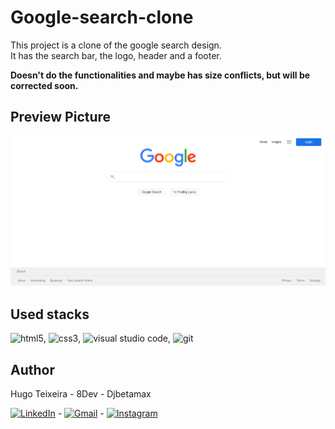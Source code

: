 # Google-search-clone

This project is a clone of the google search design.  
It has the search bar, the logo, header and a footer.

**Doesn't do the functionalities and maybe has size conflicts, but will be corrected soon.**

## Preview Picture

<img src="img/google-clone-img.png" width="600px" alt="google search image">

## Used stacks

<img src="https://img.shields.io/badge/html5-%23E34F26.svg?style=for-the-badge&logo=html5&logoColor=white" width="80px" alt="html5">, <img src="https://img.shields.io/badge/css3-%231572B6.svg?style=for-the-badge&logo=css3&logoColor=white" width="70px" alt="css3">, <img src="https://img.shields.io/badge/Visual%20Studio%20Code-0078d7.svg?style=for-the-badge&logo=visual-studio-code&logoColor=white" height="26px" alt="visual studio code">, <img src="https://img.shields.io/badge/git-%23F05033.svg?style=for-the-badge&logo=git&logoColor=white" width="63px" alt="git">

## Author

Hugo Teixeira - 8Dev - Djbetamax

[![LinkedIn](https://img.shields.io/badge/linkedin-%230077B5.svg?style=for-the-badge&logo=linkedin&logoColor=white)](https://www.linkedin.com/in/8dev) - [![Gmail](https://img.shields.io/badge/Gmail-D14836?style=for-the-badge&logo=gmail&logoColor=white)](https://mailto:hugots23@gmail.com) - [![Instagram](https://img.shields.io/badge/Instagram-%23E4405F.svg?style=for-the-badge&logo=Instagram&logoColor=white)](https://www.instagram.com/hugo_8dev/)
  